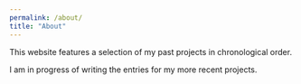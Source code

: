 ```yaml
---
permalink: /about/
title: "About"
---
```


This website features a selection of my past projects in chronological order. 

I am in progress of writing the entries for my more recent projects.